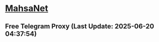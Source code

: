 
# [MahsaNet](https://t.me/mahsa_net)
## Free Telegram Proxy (Last Update: 2025-06-20 04:37:54)

    